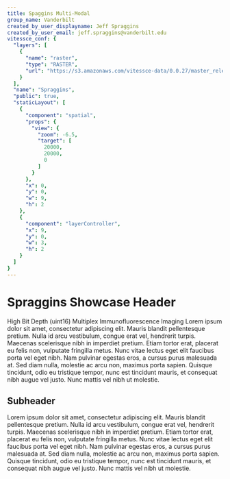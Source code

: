```yaml
---
title: Spaggins Multi-Modal
group_name: Vanderbilt
created_by_user_displayname: Jeff Spraggins
created_by_user_email: jeff.spraggins@vanderbilt.edu
vitessce_conf: {
  "layers": [
    {
      "name": "raster",
      "type": "RASTER",
      "url": "https://s3.amazonaws.com/vitessce-data/0.0.27/master_release/spraggins/spraggins.raster.json"
    }
  ],
  "name": "Spraggins",
  "public": true,
  "staticLayout": [
    {
      "component": "spatial",
      "props": {
        "view": {
          "zoom": -6.5,
          "target": [
            20000,
            20000,
            0
          ]
        }
      },
      "x": 0,
      "y": 0,
      "w": 9,
      "h": 2
    },
    {
      "component": "layerController",
      "x": 9,
      "y": 0,
      "w": 3,
      "h": 2
    }
  ]
}
---
```

<!-- TODO: Get a real description. -->
# Spraggins Showcase Header
High Bit Depth (uint16) Multiplex Immunofluorescence Imaging
Lorem ipsum dolor sit amet, consectetur adipiscing elit. Mauris blandit pellentesque pretium. 
Nulla id arcu vestibulum, congue erat vel, hendrerit turpis. Maecenas scelerisque nibh in imperdiet pretium. 
Etiam tortor erat, placerat eu felis non, vulputate fringilla metus. 
Nunc vitae lectus eget elit faucibus porta vel eget nibh. Nam pulvinar egestas eros, a cursus purus malesuada at. 
Sed diam nulla, molestie ac arcu non, maximus porta sapien. Quisque tincidunt, odio eu tristique tempor, nunc est tincidunt mauris, et consequat nibh augue vel justo. 
Nunc mattis vel nibh ut molestie.

## Subheader
Lorem ipsum dolor sit amet, consectetur adipiscing elit. Mauris blandit pellentesque pretium. 
Nulla id arcu vestibulum, congue erat vel, hendrerit turpis. Maecenas scelerisque nibh in imperdiet pretium. 
Etiam tortor erat, placerat eu felis non, vulputate fringilla metus. 
Nunc vitae lectus eget elit faucibus porta vel eget nibh. Nam pulvinar egestas eros, a cursus purus malesuada at. 
Sed diam nulla, molestie ac arcu non, maximus porta sapien. Quisque tincidunt, odio eu tristique tempor, nunc est tincidunt mauris, et consequat nibh augue vel justo. 
Nunc mattis vel nibh ut molestie.